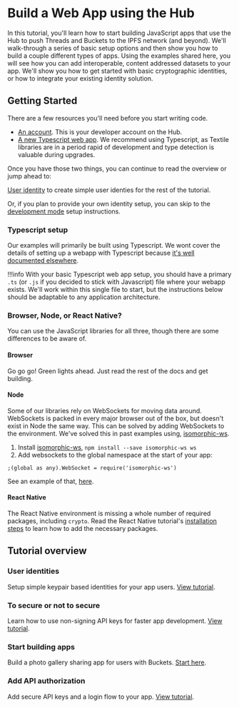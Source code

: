 # Build a Web App using the Hub

In this tutorial, you'll learn how to start building JavaScript apps that use the Hub to push Threads and Buckets to the IPFS network (and beyond). We'll walk-through a series of basic setup options and then show you how to build a couple different types of apps. Using the examples shared here, you will see how you can add interoperable, content addressed datasets to your app. We'll show you how to get started with basic cryptographic identities, or how to integrate your existing identity solution.

## Getting Started

There are a few resources you'll need before you start writing code.

- [An account](../../hub/accounts.md). This is your developer account on the Hub.
- [A new Typescript web app](https://webpack.js.org/guides/typescript/). We recommend using Typescript, as Textile libraries are in a period rapid of development and type detection is valuable during upgrades.

Once you have those two things, you can continue to read the overview or jump ahead to:

[User identity](pki-identities.md) to create simple user identies for the rest of the tutorial.

Or, if you plan to provide your own identity setup, you can skip to the [development mode](development-mode.md) setup instructions.

### Typescript setup

Our examples will primarily be built using Typescript. We wont cover the details of setting up a webapp with Typescript because [it's well documented elsewhere](https://levelup.gitconnected.com/setting-up-a-full-stack-typescript-application-featuring-express-and-react-ccfe07f2ea47). 

!!!info
    With your basic Typescript web app setup, you should have a primary `.ts` (or `.js` if you decided to stick with Javascript) file where your webapp exists. We'll work within this single file to start, but the instructions below should be adaptable to any application architecture.

### Browser, Node, or React Native?

You can use the JavaScript libraries for all three, though there are some differences to be aware of.

#### Browser

Go go go! Green lights ahead. Just read the rest of the docs and get building.

#### Node

Some of our libraries rely on WebSockets for moving data around. WebSockets is packed in every major browser out of the box, but doesn't exist in Node the same way. This can be solved by adding WebSockets to the environment. We've solved this in past examples using, [isomorphic-ws](https://www.npmjs.com/package/isomorphic-ws).

1. Install [isomorphic-ws](https://www.npmjs.com/package/isomorphic-ws), `npm install --save isomorphic-ws ws`
2. Add websockets to the global namespace at the start of your app: 

`;(global as any).WebSocket = require('isomorphic-ws')`

See an example of that, [here](https://github.com/textileio/js-examples/blob/master/hub-browser-auth-app/src/server/index.ts#L2).

#### React Native

The React Native environment is missing a whole number of required packages, including `crypto`. Read the React Native tutorial's [installation steps](../react-native-buckets.md#install-libraries) to learn how to add the necessary packages.

## Tutorial overview

### User identities

Setup simple keypair based identities for your app users. [View tutorial](pki-identities.md).

### To secure or not to secure

Learn how to use non-signing API keys for faster app development. [View tutorial](development-mode.md).

### Start building apps

Build a photo gallery sharing app for users with Buckets.  [Start here](user-buckets.md).

### Add API authorization

Add secure API keys and a login flow to your app. [View tutorial](production-auth.md).

<br />
